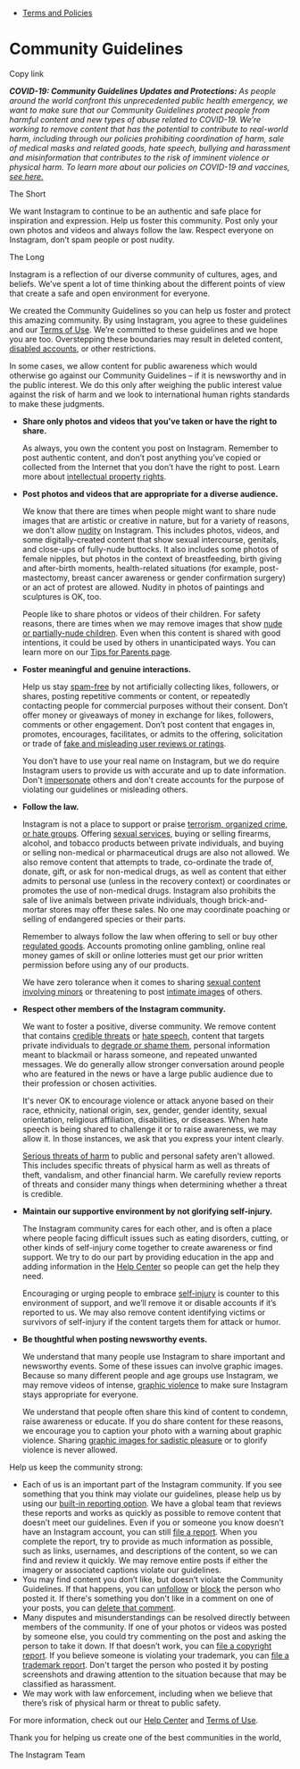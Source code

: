 *   [Terms and Policies](https://help.instagram.com/1417489251945243/?helpref=breadcrumb)

Community Guidelines
====================

Copy link

_**COVID-19: Community Guidelines Updates and Protections:** As people around the world confront this unprecedented public health emergency, we want to make sure that our Community Guidelines protect people from harmful content and new types of abuse related to COVID-19. We’re working to remove content that has the potential to contribute to real-world harm, including through our policies prohibiting coordination of harm, sale of medical masks and related goods, hate speech, bullying and harassment and misinformation that contributes to the risk of imminent violence or physical harm. To learn more about our policies on COVID-19 and vaccines, [see here.](https://help.instagram.com/697825587576762?helpref=faq_content)_

The Short

We want Instagram to continue to be an authentic and safe place for inspiration and expression. Help us foster this community. Post only your own photos and videos and always follow the law. Respect everyone on Instagram, don’t spam people or post nudity.

The Long

Instagram is a reflection of our diverse community of cultures, ages, and beliefs. We’ve spent a lot of time thinking about the different points of view that create a safe and open environment for everyone.

We created the Community Guidelines so you can help us foster and protect this amazing community. By using Instagram, you agree to these guidelines and our [Terms of Use](https://www.instagram.com/legal/terms). We’re committed to these guidelines and we hope you are too. Overstepping these boundaries may result in deleted content, [disabled accounts](https://help.instagram.com/366993040048856?helpref=faq_content), or other restrictions.

In some cases, we allow content for public awareness which would otherwise go against our Community Guidelines – if it is newsworthy and in the public interest. We do this only after weighing the public interest value against the risk of harm and we look to international human rights standards to make these judgments.

*   **Share only photos and videos that you’ve taken or have the right to share.**
    
    As always, you own the content you post on Instagram. Remember to post authentic content, and don’t post anything you’ve copied or collected from the Internet that you don’t have the right to post. Learn more about [intellectual property rights](https://help.instagram.com/126382350847838?helpref=faq_content).
    
*   **Post photos and videos that are appropriate for a diverse audience.**
    
    We know that there are times when people might want to share nude images that are artistic or creative in nature, but for a variety of reasons, we don’t allow [nudity](https://l.instagram.com/?u=https%3A%2F%2Fwww.facebook.com%2Fcommunitystandards%2Fadult_nudity_sexual_activity&e=AT21_cbQob_-nnwDmDT_xUUNsMTG_5d2roG_xBZ_ONSa7Nj3N46YpNoOJQg8ed_8s2UqR3fhRttuGc6Rr9gExK4Ci-uB1H0jxF0WGw0s2IwGYCCdudZfvvC7r-u6WSigRSoWkSoDFFwtDqaVLCqgs2U4u8GPdcIRPmegvQ) on Instagram. This includes photos, videos, and some digitally-created content that show sexual intercourse, genitals, and close-ups of fully-nude buttocks. It also includes some photos of female nipples, but photos in the context of breastfeeding, birth giving and after-birth moments, health-related situations (for example, post-mastectomy, breast cancer awareness or gender confirmation surgery) or an act of protest are allowed. Nudity in photos of paintings and sculptures is OK, too.
    
    People like to share photos or videos of their children. For safety reasons, there are times when we may remove images that show [nude or partially-nude children](https://l.instagram.com/?u=https%3A%2F%2Fwww.facebook.com%2Fcommunitystandards%2Fchild_nudity_sexual_exploitation&e=AT21_cbQob_-nnwDmDT_xUUNsMTG_5d2roG_xBZ_ONSa7Nj3N46YpNoOJQg8ed_8s2UqR3fhRttuGc6Rr9gExK4Ci-uB1H0jxF0WGw0s2IwGYCCdudZfvvC7r-u6WSigRSoWkSoDFFwtDqaVLCqgs2U4u8GPdcIRPmegvQ). Even when this content is shared with good intentions, it could be used by others in unanticipated ways. You can learn more on our [Tips for Parents page](https://help.instagram.com/154475974694511/?helpref=faq_content).
    
*   **Foster meaningful and genuine interactions.**
    
    Help us stay [spam-free](https://l.instagram.com/?u=https%3A%2F%2Fwww.facebook.com%2Fcommunitystandards%2Fspam&e=AT21_cbQob_-nnwDmDT_xUUNsMTG_5d2roG_xBZ_ONSa7Nj3N46YpNoOJQg8ed_8s2UqR3fhRttuGc6Rr9gExK4Ci-uB1H0jxF0WGw0s2IwGYCCdudZfvvC7r-u6WSigRSoWkSoDFFwtDqaVLCqgs2U4u8GPdcIRPmegvQ) by not artificially collecting likes, followers, or shares, posting repetitive comments or content, or repeatedly contacting people for commercial purposes without their consent. Don’t offer money or giveaways of money in exchange for likes, followers, comments or other engagement. Don’t post content that engages in, promotes, encourages, facilitates, or admits to the offering, solicitation or trade of [fake and misleading user reviews or ratings](https://l.instagram.com/?u=https%3A%2F%2Fwww.facebook.com%2Fcommunitystandards%2Ffraud_deception&e=AT21_cbQob_-nnwDmDT_xUUNsMTG_5d2roG_xBZ_ONSa7Nj3N46YpNoOJQg8ed_8s2UqR3fhRttuGc6Rr9gExK4Ci-uB1H0jxF0WGw0s2IwGYCCdudZfvvC7r-u6WSigRSoWkSoDFFwtDqaVLCqgs2U4u8GPdcIRPmegvQ).
    
    You don’t have to use your real name on Instagram, but we do require Instagram users to provide us with accurate and up to date information. Don't [impersonate](https://l.instagram.com/?u=https%3A%2F%2Fwww.facebook.com%2Fcommunitystandards%2Fmisrepresentation&e=AT21_cbQob_-nnwDmDT_xUUNsMTG_5d2roG_xBZ_ONSa7Nj3N46YpNoOJQg8ed_8s2UqR3fhRttuGc6Rr9gExK4Ci-uB1H0jxF0WGw0s2IwGYCCdudZfvvC7r-u6WSigRSoWkSoDFFwtDqaVLCqgs2U4u8GPdcIRPmegvQ) others and don't create accounts for the purpose of violating our guidelines or misleading others.
    
*   **Follow the law.**
    
    Instagram is not a place to support or praise [terrorism, organized crime, or hate groups](https://l.instagram.com/?u=https%3A%2F%2Fwww.facebook.com%2Fcommunitystandards%2Fdangerous_individuals_organizations&e=AT21_cbQob_-nnwDmDT_xUUNsMTG_5d2roG_xBZ_ONSa7Nj3N46YpNoOJQg8ed_8s2UqR3fhRttuGc6Rr9gExK4Ci-uB1H0jxF0WGw0s2IwGYCCdudZfvvC7r-u6WSigRSoWkSoDFFwtDqaVLCqgs2U4u8GPdcIRPmegvQ). Offering [sexual services](https://l.instagram.com/?u=https%3A%2F%2Fwww.facebook.com%2Fcommunitystandards%2Fsexual_solicitation&e=AT21_cbQob_-nnwDmDT_xUUNsMTG_5d2roG_xBZ_ONSa7Nj3N46YpNoOJQg8ed_8s2UqR3fhRttuGc6Rr9gExK4Ci-uB1H0jxF0WGw0s2IwGYCCdudZfvvC7r-u6WSigRSoWkSoDFFwtDqaVLCqgs2U4u8GPdcIRPmegvQ), buying or selling firearms, alcohol, and tobacco products between private individuals, and buying or selling non-medical or pharmaceutical drugs are also not allowed. We also remove content that attempts to trade, co-ordinate the trade of, donate, gift, or ask for non-medical drugs, as well as content that either admits to personal use (unless in the recovery context) or coordinates or promotes the use of non-medical drugs. Instagram also prohibits the sale of live animals between private individuals, though brick-and-mortar stores may offer these sales. No one may coordinate poaching or selling of endangered species or their parts.
    
    Remember to always follow the law when offering to sell or buy other [regulated goods](https://l.instagram.com/?u=https%3A%2F%2Fwww.facebook.com%2Fcommunitystandards%2Fregulated_goods&e=AT21_cbQob_-nnwDmDT_xUUNsMTG_5d2roG_xBZ_ONSa7Nj3N46YpNoOJQg8ed_8s2UqR3fhRttuGc6Rr9gExK4Ci-uB1H0jxF0WGw0s2IwGYCCdudZfvvC7r-u6WSigRSoWkSoDFFwtDqaVLCqgs2U4u8GPdcIRPmegvQ). Accounts promoting online gambling, online real money games of skill or online lotteries must get our prior written permission before using any of our products.
    
    We have zero tolerance when it comes to sharing [sexual content involving minors](https://l.instagram.com/?u=https%3A%2F%2Fwww.facebook.com%2Fcommunitystandards%2Fchild_nudity_sexual_exploitation&e=AT21_cbQob_-nnwDmDT_xUUNsMTG_5d2roG_xBZ_ONSa7Nj3N46YpNoOJQg8ed_8s2UqR3fhRttuGc6Rr9gExK4Ci-uB1H0jxF0WGw0s2IwGYCCdudZfvvC7r-u6WSigRSoWkSoDFFwtDqaVLCqgs2U4u8GPdcIRPmegvQ) or threatening to post [intimate images](https://l.instagram.com/?u=https%3A%2F%2Fwww.facebook.com%2Fcommunitystandards%2Fsexual_exploitation_adults&e=AT21_cbQob_-nnwDmDT_xUUNsMTG_5d2roG_xBZ_ONSa7Nj3N46YpNoOJQg8ed_8s2UqR3fhRttuGc6Rr9gExK4Ci-uB1H0jxF0WGw0s2IwGYCCdudZfvvC7r-u6WSigRSoWkSoDFFwtDqaVLCqgs2U4u8GPdcIRPmegvQ) of others.
    
*   **Respect other members of the Instagram community.**
    
    We want to foster a positive, diverse community. We remove content that contains [credible threats](https://l.instagram.com/?u=https%3A%2F%2Fwww.facebook.com%2Fcommunitystandards%2Fcredible_violence&e=AT21_cbQob_-nnwDmDT_xUUNsMTG_5d2roG_xBZ_ONSa7Nj3N46YpNoOJQg8ed_8s2UqR3fhRttuGc6Rr9gExK4Ci-uB1H0jxF0WGw0s2IwGYCCdudZfvvC7r-u6WSigRSoWkSoDFFwtDqaVLCqgs2U4u8GPdcIRPmegvQ) or [hate speech](https://l.instagram.com/?u=https%3A%2F%2Fwww.facebook.com%2Fcommunitystandards%2Fhate_speech&e=AT21_cbQob_-nnwDmDT_xUUNsMTG_5d2roG_xBZ_ONSa7Nj3N46YpNoOJQg8ed_8s2UqR3fhRttuGc6Rr9gExK4Ci-uB1H0jxF0WGw0s2IwGYCCdudZfvvC7r-u6WSigRSoWkSoDFFwtDqaVLCqgs2U4u8GPdcIRPmegvQ), content that targets private individuals to [degrade or shame them](https://l.instagram.com/?u=https%3A%2F%2Fwww.facebook.com%2Fcommunitystandards%2Fbullying&e=AT21_cbQob_-nnwDmDT_xUUNsMTG_5d2roG_xBZ_ONSa7Nj3N46YpNoOJQg8ed_8s2UqR3fhRttuGc6Rr9gExK4Ci-uB1H0jxF0WGw0s2IwGYCCdudZfvvC7r-u6WSigRSoWkSoDFFwtDqaVLCqgs2U4u8GPdcIRPmegvQ), personal information meant to blackmail or harass someone, and repeated unwanted messages. We do generally allow stronger conversation around people who are featured in the news or have a large public audience due to their profession or chosen activities.
    
    It's never OK to encourage violence or attack anyone based on their race, ethnicity, national origin, sex, gender, gender identity, sexual orientation, religious affiliation, disabilities, or diseases. When hate speech is being shared to challenge it or to raise awareness, we may allow it. In those instances, we ask that you express your intent clearly.
    
    [Serious threats of harm](https://l.instagram.com/?u=https%3A%2F%2Fwww.facebook.com%2Fcommunitystandards%2Fcredible_violence&e=AT21_cbQob_-nnwDmDT_xUUNsMTG_5d2roG_xBZ_ONSa7Nj3N46YpNoOJQg8ed_8s2UqR3fhRttuGc6Rr9gExK4Ci-uB1H0jxF0WGw0s2IwGYCCdudZfvvC7r-u6WSigRSoWkSoDFFwtDqaVLCqgs2U4u8GPdcIRPmegvQ) to public and personal safety aren't allowed. This includes specific threats of physical harm as well as threats of theft, vandalism, and other financial harm. We carefully review reports of threats and consider many things when determining whether a threat is credible.
    
*   **Maintain our supportive environment by not glorifying self-injury.**
    
    The Instagram community cares for each other, and is often a place where people facing difficult issues such as eating disorders, cutting, or other kinds of self-injury come together to create awareness or find support. We try to do our part by providing education in the app and adding information in the [Help Center](https://help.instagram.com/) so people can get the help they need.
    
    Encouraging or urging people to embrace [self-injury](https://l.instagram.com/?u=https%3A%2F%2Fwww.facebook.com%2Fcommunitystandards%2Fsuicide_self_injury_violence&e=AT21_cbQob_-nnwDmDT_xUUNsMTG_5d2roG_xBZ_ONSa7Nj3N46YpNoOJQg8ed_8s2UqR3fhRttuGc6Rr9gExK4Ci-uB1H0jxF0WGw0s2IwGYCCdudZfvvC7r-u6WSigRSoWkSoDFFwtDqaVLCqgs2U4u8GPdcIRPmegvQ) is counter to this environment of support, and we’ll remove it or disable accounts if it’s reported to us. We may also remove content identifying victims or survivors of self-injury if the content targets them for attack or humor.
    
*   **Be thoughtful when posting newsworthy events.**
    
    We understand that many people use Instagram to share important and newsworthy events. Some of these issues can involve graphic images. Because so many different people and age groups use Instagram, we may remove videos of intense, [graphic violence](https://l.instagram.com/?u=https%3A%2F%2Fwww.facebook.com%2Fcommunitystandards%2Fgraphic_violence&e=AT21_cbQob_-nnwDmDT_xUUNsMTG_5d2roG_xBZ_ONSa7Nj3N46YpNoOJQg8ed_8s2UqR3fhRttuGc6Rr9gExK4Ci-uB1H0jxF0WGw0s2IwGYCCdudZfvvC7r-u6WSigRSoWkSoDFFwtDqaVLCqgs2U4u8GPdcIRPmegvQ) to make sure Instagram stays appropriate for everyone.
    
    We understand that people often share this kind of content to condemn, raise awareness or educate. If you do share content for these reasons, we encourage you to caption your photo with a warning about graphic violence. Sharing [graphic images for sadistic pleasure](https://l.instagram.com/?u=https%3A%2F%2Fwww.facebook.com%2Fcommunitystandards%2Fcruel_insensitive&e=AT21_cbQob_-nnwDmDT_xUUNsMTG_5d2roG_xBZ_ONSa7Nj3N46YpNoOJQg8ed_8s2UqR3fhRttuGc6Rr9gExK4Ci-uB1H0jxF0WGw0s2IwGYCCdudZfvvC7r-u6WSigRSoWkSoDFFwtDqaVLCqgs2U4u8GPdcIRPmegvQ) or to glorify violence is never allowed.
    

Help us keep the community strong:

*   Each of us is an important part of the Instagram community. If you see something that you think may violate our guidelines, please help us by using our [built-in reporting option](https://help.instagram.com/165828726894770?helpref=faq_content). We have a global team that reviews these reports and works as quickly as possible to remove content that doesn’t meet our guidelines. Even if you or someone you know doesn’t have an Instagram account, you can still [file a report](https://help.instagram.com/contact/383679321740945). When you complete the report, try to provide as much information as possible, such as links, usernames, and descriptions of the content, so we can find and review it quickly. We may remove entire posts if either the imagery or associated captions violate our guidelines.
*   You may find content you don’t like, but doesn’t violate the Community Guidelines. If that happens, you can [unfollow](https://help.instagram.com/286340048138725?helpref=faq_content) or [block](https://help.instagram.com/426700567389543/?helpref=faq_content) the person who posted it. If there's something you don't like in a comment on one of your posts, you can [delete that comment](https://help.instagram.com/289098941190483?helpref=faq_content).
*   Many disputes and misunderstandings can be resolved directly between members of the community. If one of your photos or videos was posted by someone else, you could try commenting on the post and asking the person to take it down. If that doesn’t work, you can [file a copyright report](https://help.instagram.com/126382350847838?helpref=faq_content). If you believe someone is violating your trademark, you can [file a trademark report](https://help.instagram.com/222826637847963?helpref=faq_content). Don't target the person who posted it by posting screenshots and drawing attention to the situation because that may be classified as harassment.
*   We may work with law enforcement, including when we believe that there’s risk of physical harm or threat to public safety.

For more information, check out our [Help Center](https://help.instagram.com/) and [Terms of Use](https://l.instagram.com/?u=http%3A%2F%2Finstagram.com%2Flegal%2Fterms%2F%23&e=AT21_cbQob_-nnwDmDT_xUUNsMTG_5d2roG_xBZ_ONSa7Nj3N46YpNoOJQg8ed_8s2UqR3fhRttuGc6Rr9gExK4Ci-uB1H0jxF0WGw0s2IwGYCCdudZfvvC7r-u6WSigRSoWkSoDFFwtDqaVLCqgs2U4u8GPdcIRPmegvQ).

Thank you for helping us create one of the best communities in the world,

The Instagram Team